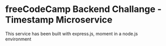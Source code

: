 # freeCodeCamp Backend Challange - Timestamp Microservice
This service has been built with express.js, moment in a node.js environment